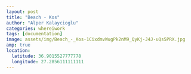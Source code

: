 ```yaml
---
layout: post
title: "Beach - Kos"
author: "Alper Kalaycioglu"
categories: whereiwork
tags: [documentation]
image: assets/img/Beach_-_Kos-1CixdmvWugPk2nM9_QyKj-J4J-uQs5PRX.jpg
amp: true
location:
  latitude: 36.9015527777778
  longitude: 27.2856111111111
---
```

